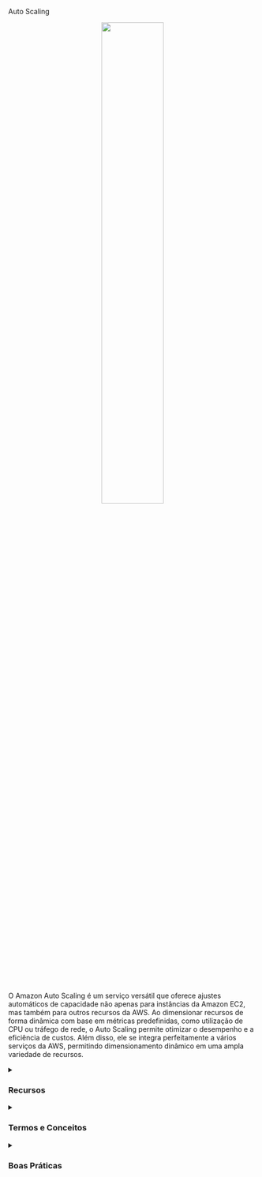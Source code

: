 Auto Scaling
<div align="center">
  <img src="https://miro.medium.com/v2/resize:fit:1200/1*Xd6ZqCDKUo5Cb79c2jdUxg.png" width="50%">
</div>

O Amazon Auto Scaling é um serviço versátil que oferece ajustes automáticos de capacidade não apenas para instâncias da Amazon EC2, mas também para outros recursos da AWS. Ao dimensionar recursos de forma dinâmica com base em métricas predefinidas, como utilização de CPU ou tráfego de rede, o Auto Scaling permite otimizar o desempenho e a eficiência de custos. Além disso, ele se integra perfeitamente a vários serviços da AWS, permitindo dimensionamento dinâmico em uma ampla variedade de recursos.

<details><summary><h3>Recursos</h3></summary>
<ul>
  <li><b>Dimensionamento dinâmico:</b> O Auto Scaling ajusta automaticamente o número de instâncias da EC2, serviços Docker em execução no ECS, clusters Kubernetes no EKS, capacidade de leitura/gravação no DynamoDB, instâncias de banco de dados Aurora e outros recursos, em resposta às mudanças na demanda, garantindo que suas aplicações tenham a quantidade adequada de recursos a todo momento.</li>
  <li><b>Políticas de dimensionamento:</b> Você pode definir políticas de dimensionamento que determinam quando e como dimensionar suas instâncias EC2, serviços Docker, capacidade de leitura/gravação no DynamoDB, entre outros, com base em métricas como utilização de CPU, tráfego de rede ou métricas personalizadas.</li>
  <li><b>Integração com serviços da AWS:</b> O Auto Scaling pode ser integrado a outros serviços da AWS, como o Amazon CloudWatch, Elastic Load Balancing, AWS Identity and Access Management (IAM), para obter um dimensionamento mais eficiente e dinâmico em uma variedade de recursos.</li>
  <li><b>Monitoramento da saúde das instâncias:</b> O Auto Scaling monitora continuamente a saúde de suas instâncias EC2, contêineres, bancos de dados, etc., e substitui as instâncias não saudáveis para manter a capacidade e disponibilidade desejadas.</li>
  <li><b>Dimensionamento agendado:</b> É possível definir ações de dimensionamento agendadas para ajustar automaticamente a capacidade de suas instâncias, contêineres, bancos de dados, etc., com base em padrões previsíveis, como aumentar durante horários de pico e reduzir durante horários de menor demanda.</li>
  <li><b>Integração com o AWS Elastic Beanstalk:</b> O Auto Scaling pode ser usado com o AWS Elastic Beanstalk para dimensionar automaticamente suas aplicações web com base em padrões de tráfego.</li>
</ul>
</details>

<details><summary><h3>Termos e Conceitos</h3></summary>
  <details><summary><h4>Escalabilidade</h4></summary>
        <ul>
          <li>Escalabilidade significa que a aplicação/sistema pode lidar com cargas maiores ao se adaptar.</li>
          <li>Há dois tipos de escalabilidade:
            <ul>
              <li>Escalabilidade Vertical
                <ul>
                  <li>Escalabilidade Vertical significa aumentar o tamanho da instância.</li>
                  <li>Melhorar qualquer parte da instância.</li>
                  <li>Sua aplicação roda em um t2.micro, escalar verticalmente significa rodá-la em um t2.large, por exemplo.</li>
                  <div align="center">
                    <img src="https://thumbs2.imgbox.com/d4/1a/yPfIV4ZR_t.png">
                  </div>
                  <li>A escalabilidade vertical é muito comum para sistemas não distribuídos, como um banco de dados.</li>
                  <li>Geralmente, há um limite para o quanto você pode escalar verticalmente (limite de hardware).</li>
                </ul>
              </li>
              <li>Escalabilidade Horizontal (= elasticidade)
                  <ul>
                  <li>Escalabilidade Horizontal significa aumentar o número de instâncias/sistemas para sua aplicação.</li>
                  <li>A escalabilidade horizontal implica em sistemas distribuídos.</li>
                  <li>Isso é muito comum em aplicações web/aplicações modernas.</li>
                  <div align="center">
                    <img src="https://thumbs2.imgbox.com/1e/13/1NerXmnE_t.png">
                  </div>
                </ul>
              </li>
            </ul>
          </li>
        </ul>
  </details>
  <details><summary><h4>Disponibilidade</h4></summary>
  <ul>
    <li>A Alta Disponibilidade geralmente está associada à escalabilidade horizontal.</li>
    <li>Alta disponibilidade significa executar sua aplicação/sistema em pelo menos 2 Zonas de Disponibilidade.</li>
    <li>O objetivo da alta disponibilidade é sobreviver à perda de um centro de dados (desastre).</li>
    <div align="center">
      <img src="https://thumbs2.imgbox.com/78/63/coxLKVbv_t.png">
    </div>
    <div align="center">
      <img src="https://thumbs2.imgbox.com/c6/b3/Sjg8TioT_t.png">
    </div>
  </ul>
</details>

 <details><summary><h4>Escalabilidade vs Elasticidade (vs Agilidade)</h4></summary>
  <ul>
    <li><b>Escalabilidade:</b> capacidade de acomodar uma carga maior tornando o hardware mais poderoso (escalar para cima) ou adicionando nós (escalar para fora)</li>
    <li><b>Elasticidade:</b> uma vez que um sistema é escalável, a elasticidade significa que haverá algum "auto-escalonamento" para que o sistema possa se adaptar à carga. Isso é "amigável à nuvem", pagamento por uso, atende à demanda, otimiza custos</li>
    <li><b>Agilidade:</b> (não relacionado à escalabilidade - distrativo) novos recursos de TI estão a apenas um clique de distância, o que significa que você reduz o tempo para disponibilizar esses recursos para seus desenvolvedores de semanas para apenas minutos.</li>
  </ul>
  <hr/>
</details> 

<details><summary><h4>Grupos de Auto Dimensionamento - Estratégias de Dimensionamento</h4></summary>
      <ul>
          <li><b>Dimensionamento Manual:</b> atualiza o tamanho de um Grupo de Auto Dimensionamento manualmente</li>
          <li><b>Dimensionamento Dinâmico:</b> responde à demanda em constante mudança
              <ul>
                <li><b>Dimensionamento Simples / por Etapas</b>
                    <ul>
                      <li>Quando um alarme CloudWatch é acionado (por exemplo, CPU > 70%), então adicione 2 unidades</li>
                      <li>Quando um alarme CloudWatch é acionado (por exemplo, CPU < 30%), então remova</li>
                        <div align="center">
                          <img src="https://100daysofdevops.com/wp-content/uploads/2019/11/auto-scaling.png" width="50%">
                        </div>
                        (Ajusta o número de instâncias em execução com base na demanda da aplicação)
                    </ul>
                </li>
                 <li><b>Dimensionamento por Acompanhamento de Alvo</b>
                    <ul>
                      <li>Exemplo: quero que a CPU média do Grupo de Auto Dimensionamento fique em torno de 40%</li>
                    </ul>
                </li>
                <li><b>Dimensionamento Agendado</b>
                    <ul>
                      <li>Antecipe um dimensionamento com base em padrões de uso conhecidos</li>
                      <li>Exemplo: aumente a capacidade mínima para 10 às 17h de quarta-feira</li>
                    </ul>
                    <div align="center">
                      <img src="https://docs.amazonaws.cn/en_us/autoscaling/ec2/userguide/images/capacity-example-with-as-diagram.png" width="50%">
                    </div>
                    (O Auto Dimensionamento ajuda a garantir que sua aplicação tenha a capacidade necessária para lidar tanto com a demanda atual quanto com a futura)
                </li>
              </ul>
          </li>
          <li><b>Dimensionamento Preditivo</b>
              <ul>
                <li>Utiliza aprendizado de máquina para prever o tráfego futuro com antecedência</li>
                <li>Provisiona automaticamente o número correto de recursos com antecedência</li>    
             </ul>
          </li>  
      </ul>
 </details>


</details>

</details>

<details><summary><h3>Boas Práticas</h3></summary>
<ul>
  <li><b>Defina políticas de dimensionamento adequadas:</b> Analise as métricas de desempenho da sua aplicação e a demanda esperada para definir políticas de dimensionamento que garantam uma alocação ótima de recursos, seja para instâncias EC2, serviços Docker, instâncias de banco de dados, etc.</li>
  <li><b>Utilize dimensionamento dinâmico:</b> Habilite o dimensionamento dinâmico com base em métricas em tempo real para ajustar automaticamente o número de instâncias, contêineres, capacidade de leitura/gravação no DynamoDB, etc., em resposta às mudanças na demanda, garantindo um desempenho e eficiência de custo ótimos.</li>
  <li><b>Monitore e otimize:</b> Monitore regularmente e analise o desempenho da sua aplicação, e ajuste as políticas de dimensionamento conforme necessário para otimizar a alocação de recursos e manter um desempenho ideal em diversos recursos da AWS.</li>
  <li><b>Habilite o monitoramento detalhado:</b> Ative o monitoramento detalhado para seus grupos de dimensionamento automático para coletar métricas mais granulares e tomar decisões de dimensionamento mais informadas, independentemente do recurso utilizado.</li>
  <li><b>Utilize o dimensionamento agendado:</b> Aproveite as ações de dimensionamento agendadas para ajustar automaticamente a capacidade das suas instâncias, contêineres, bancos de dados, etc., com base em padrões previsíveis, como aumentar durante horários de pico e reduzir durante horários de menor demanda.</li>
  <li><b>Integre com outros serviços da AWS:</b> Aproveite a integração com outros serviços da AWS, como Amazon CloudWatch, Elastic Load Balancing, AWS Identity and Access Management (IAM), para obter um dimensionamento mais eficiente e dinâmico em uma variedade de recursos.</li>
  <li><b>Otimizar o período de espera:</b> Configure um período de espera apropriado para evitar que o dimensionamento automático inicie ou termine instâncias adicionais imediatamente após uma atividade de dimensionamento, permitindo tempo para que as novas instâncias se estabilizem, seja para instâncias EC2, serviços Docker, instâncias de banco de dados, etc.</li>
</ul>
</details>

